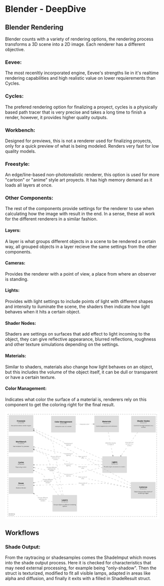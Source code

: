 # Blender - DeepDive

## Blender Rendering

Blender counts with a variety of rendering options, the rendering process transforms a 3D scene into a 2D image. Each renderer has a different objective. 

### Eevee: 
The most recenltly incorporated engine, Eevee's strengths lie in it's realtime rendering capabilities and high realistic value on lower requierements than Cycles. 

### Cycles:
The prefered rendering option for finalizing a proyect, cycles is a physically based path tracer that is very precise and takes a long time to finish a render, however, it provides higher quality outputs. 

### Workbench:
Designed for previews, this is not a renderer used for finalizing proyects, only for a quick preview of what is being modeled. Renders very fast for low quality models.

### Freestyle:
An edge/line-based non-photorealistic renderer, this option is used for more "cartoon" or "anime" style art proyects. It has high memory demand as it loads all layers at once.

### Other Components:
The rest of the components provide settings for the renderer to use when calculating how the image with result in the end. In a sense, these all work for the different renderers in a similar fashion.

#### Layers:
A layer is what groups different objects in a scene to be rendered a certain way, all grouped objects in a layer recieve the same settings from the other components. 

#### Cameras: 
Provides the renderer with a point of view, a place from where an observer is standing.

#### Lights:
Provides with light settings to include points of light with different shapes and intensity to iluminate the scene, the shaders then indicate how light behaves when it hits a certain object.

#### Shader Nodes:
Shaders are settings on surfaces that add effect to light incoming to the object, they can give reflective appearance, blurred reflections, roughness and other texture simulations depending on the settings.

#### Materials:
Similar to shaders, materials also change how light behaves on an object, but this includes the volume of the object itself, it can be dull or transparent or have a certain texture.

#### Color Management:
Indicates what color the surface of a material is, renderers rely on this component to get the coloring right for the final result. 


![alt text](assets/structurizr-Rendering.png "Render Components")

## Workflows

### Shade Output:
From the raytracing or shadesamples comes the ShadeImput which moves into the shade output process. Here it is checked for characteristics that may need external processing, for example being "only-shadow". Then the struct is texturized, modified to fit all visible lamps, adapted in areas like alpha and diffusion, and finally it exits with a filled in ShadeResult struct.

